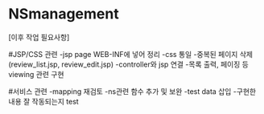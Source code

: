 ﻿# NSmanagement

 [이후 작업 필요사항]

 #JSP/CSS 관련
 -jsp page WEB-INF에 넣어 정리
 -css 통일
 -중복된 페이지 삭제(review_list.jsp, review_edit.jsp)
 -controller와 jsp 연결
 -목록 출력, 페이징 등 viewing 관련 구현

 #서비스 관련
 -mapping 재검토
 -ns관련 함수 추가 및 보완
 -test data 삽입
 -구현한 내용 잘 작동되는지 test
